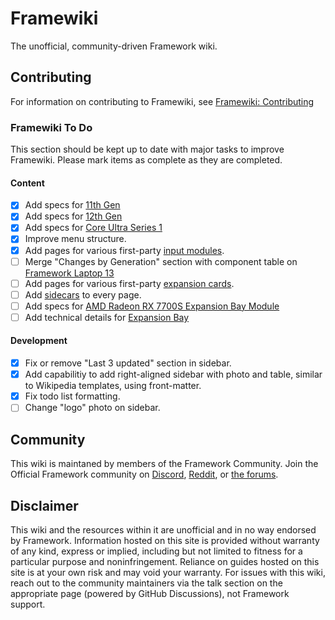 # Framewiki
The unofficial, community-driven Framework wiki.

## Contributing
For information on contributing to Framewiki, see [Framewiki: Contributing](https://framewiki.net/framewiki:contributing)
### Framewiki To Do
This section should be kept up to date with major tasks to improve Framewiki. Please mark items as complete as they are completed.
#### Content
- [x] Add specs for [11th Gen](https://framewiki.net/framework-laptop-13/11th-gen)
- [x] Add specs for [12th Gen](https://framewiki.net/framework-laptop-13/12th-gen)
- [x] Add specs for [Core Ultra Series 1](https://framewiki.net/framework-laptop-13/core-ultra-1)
- [x] Improve menu structure.
- [x] Add pages for various first-party [input modules](https://framewiki.net/input-modules).
- [ ] Merge "Changes by Generation" section with component table on [Framework Laptop 13](https://framewiki.net/framework-laptop-13)
- [ ] Add pages for various first-party [expansion cards](https://framewiki.net/expansion-cards).
- [ ] Add [sidecars](/framewiki:sidecars) to every page.
- [ ] Add specs for [AMD Radeon RX 7700S Expansion Bay Module](https://framewiki.net/expansion-bay/radeon-rx-7700s)
- [ ] Add technical details for [Expansion Bay](https://framewiki.net/expansion-bay)

#### Development
- [x] Fix or remove "Last 3 updated" section in sidebar.
- [x] Add capabilitiy to add right-aligned sidebar with photo and table, similar to Wikipedia templates, using front-matter.
- [x] Fix todo list formatting.
- [ ] Change "logo" photo on sidebar.

## Community
This wiki is maintaned by members of the Framework Community. Join the Official Framework community on [Discord](https://discord.gg/framework), [Reddit](https://reddit.com/r/framework), or [the forums](https://community.frame.work).

## Disclaimer
This wiki and the resources within it are unofficial and in no way endorsed by Framework. Information hosted on this site is provided without warranty of any kind, express or implied, including but not limited to fitness for a particular purpose and noninfringement. Reliance on guides hosted on this site is at your own risk and may void your warranty. For issues with this wiki, reach out to the community maintainers via the talk section on the appropriate page (powered by GitHub Discussions), not Framework support.

